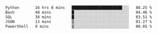<!--START_SECTION:waka-->

```txt
Python       16 hrs 8 mins   ██████████████████████░░░   88.25 %
Bash         48 mins         █░░░░░░░░░░░░░░░░░░░░░░░░   04.46 %
SQL          38 mins         █░░░░░░░░░░░░░░░░░░░░░░░░   03.51 %
JSON         13 mins         ▒░░░░░░░░░░░░░░░░░░░░░░░░   01.27 %
PowerShell   9 mins          ▒░░░░░░░░░░░░░░░░░░░░░░░░   00.85 %
```

<!--END_SECTION:waka-->

